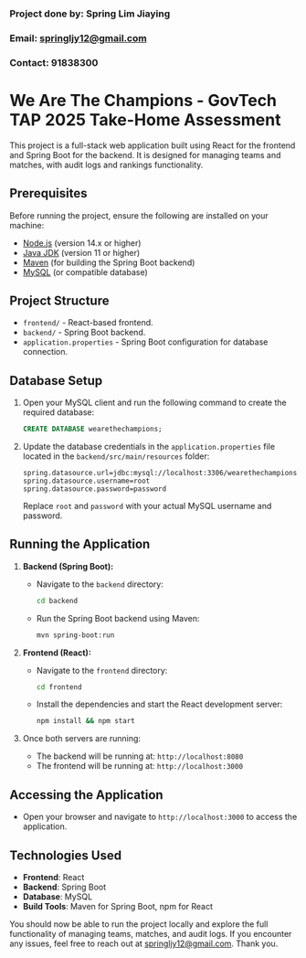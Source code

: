 ### Project done by: Spring Lim Jiaying 
### Email: springljy12@gmail.com
### Contact: 91838300

# We Are The Champions - GovTech TAP 2025 Take-Home Assessment

This project is a full-stack web application built using React for the frontend and Spring Boot for the backend. It is designed for managing teams and matches, with audit logs and rankings functionality.

## Prerequisites

Before running the project, ensure the following are installed on your machine:
- [Node.js](https://nodejs.org/) (version 14.x or higher)
- [Java JDK](https://www.oracle.com/java/technologies/javase-jdk11-downloads.html) (version 11 or higher)
- [Maven](https://maven.apache.org/) (for building the Spring Boot backend)
- [MySQL](https://www.mysql.com/) (or compatible database)

## Project Structure

- `frontend/` - React-based frontend.
- `backend/` - Spring Boot backend.
- `application.properties` - Spring Boot configuration for database connection.

## Database Setup

1. Open your MySQL client and run the following command to create the required database:

   ```sql
   CREATE DATABASE wearethechampions;
   ```

2. Update the database credentials in the `application.properties` file located in the `backend/src/main/resources` folder:

   ```properties
   spring.datasource.url=jdbc:mysql://localhost:3306/wearethechampions
   spring.datasource.username=root
   spring.datasource.password=password
   ```

   Replace `root` and `password` with your actual MySQL username and password.

## Running the Application

1. **Backend (Spring Boot):**

   - Navigate to the `backend` directory:
     ```bash
     cd backend
     ```

   - Run the Spring Boot backend using Maven:
     ```bash
     mvn spring-boot:run
     ```

2. **Frontend (React):**

   - Navigate to the `frontend` directory:
     ```bash
     cd frontend
     ```

   - Install the dependencies and start the React development server:
     ```bash
     npm install && npm start
     ```

3. Once both servers are running:
   - The backend will be running at: `http://localhost:8080`
   - The frontend will be running at: `http://localhost:3000`

## Accessing the Application

- Open your browser and navigate to `http://localhost:3000` to access the application.

## Technologies Used

- **Frontend**: React
- **Backend**: Spring Boot
- **Database**: MySQL
- **Build Tools**: Maven for Spring Boot, npm for React

You should now be able to run the project locally and explore the full functionality of managing teams, matches, and audit logs. If you encounter any issues, feel free to reach out at springljy12@gmail.com. Thank you.